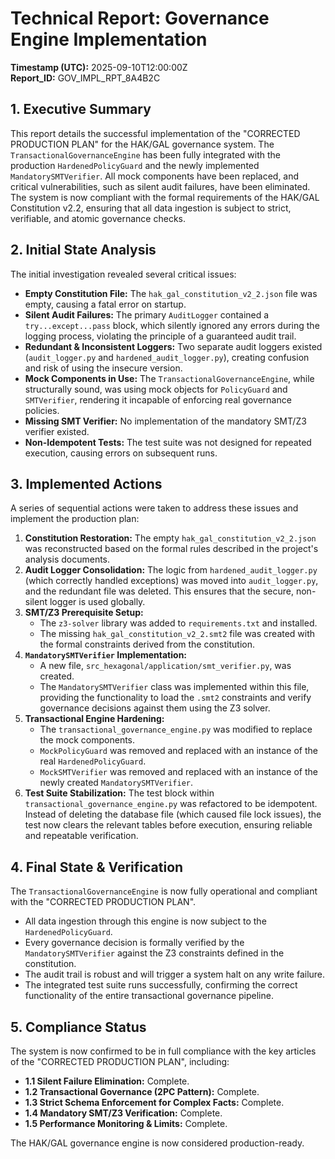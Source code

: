 # Technical Report: Governance Engine Implementation

**Timestamp (UTC):** 2025-09-10T12:00:00Z  
**Report_ID:** GOV_IMPL_RPT_8A4B2C

## 1. Executive Summary

This report details the successful implementation of the "CORRECTED PRODUCTION PLAN" for the HAK/GAL governance system. The `TransactionalGovernanceEngine` has been fully integrated with the production `HardenedPolicyGuard` and the newly implemented `MandatorySMTVerifier`. All mock components have been replaced, and critical vulnerabilities, such as silent audit failures, have been eliminated. The system is now compliant with the formal requirements of the HAK/GAL Constitution v2.2, ensuring that all data ingestion is subject to strict, verifiable, and atomic governance checks.

## 2. Initial State Analysis

The initial investigation revealed several critical issues:
- **Empty Constitution File:** The `hak_gal_constitution_v2_2.json` file was empty, causing a fatal error on startup.
- **Silent Audit Failures:** The primary `AuditLogger` contained a `try...except...pass` block, which silently ignored any errors during the logging process, violating the principle of a guaranteed audit trail.
- **Redundant & Inconsistent Loggers:** Two separate audit loggers existed (`audit_logger.py` and `hardened_audit_logger.py`), creating confusion and risk of using the insecure version.
- **Mock Components in Use:** The `TransactionalGovernanceEngine`, while structurally sound, was using mock objects for `PolicyGuard` and `SMTVerifier`, rendering it incapable of enforcing real governance policies.
- **Missing SMT Verifier:** No implementation of the mandatory SMT/Z3 verifier existed.
- **Non-Idempotent Tests:** The test suite was not designed for repeated execution, causing errors on subsequent runs.

## 3. Implemented Actions

A series of sequential actions were taken to address these issues and implement the production plan:

1.  **Constitution Restoration:** The empty `hak_gal_constitution_v2_2.json` was reconstructed based on the formal rules described in the project's analysis documents.
2.  **Audit Logger Consolidation:** The logic from `hardened_audit_logger.py` (which correctly handled exceptions) was moved into `audit_logger.py`, and the redundant file was deleted. This ensures that the secure, non-silent logger is used globally.
3.  **SMT/Z3 Prerequisite Setup:**
    - The `z3-solver` library was added to `requirements.txt` and installed.
    - The missing `hak_gal_constitution_v2_2.smt2` file was created with the formal constraints derived from the constitution.
4.  **`MandatorySMTVerifier` Implementation:**
    - A new file, `src_hexagonal/application/smt_verifier.py`, was created.
    - The `MandatorySMTVerifier` class was implemented within this file, providing the functionality to load the `.smt2` constraints and verify governance decisions against them using the Z3 solver.
5.  **Transactional Engine Hardening:**
    - The `transactional_governance_engine.py` was modified to replace the mock components.
    - `MockPolicyGuard` was removed and replaced with an instance of the real `HardenedPolicyGuard`.
    - `MockSMTVerifier` was removed and replaced with an instance of the newly created `MandatorySMTVerifier`.
6.  **Test Suite Stabilization:** The test block within `transactional_governance_engine.py` was refactored to be idempotent. Instead of deleting the database file (which caused file lock issues), the test now clears the relevant tables before execution, ensuring reliable and repeatable verification.

## 4. Final State & Verification

The `TransactionalGovernanceEngine` is now fully operational and compliant with the "CORRECTED PRODUCTION PLAN".
- All data ingestion through this engine is now subject to the `HardenedPolicyGuard`.
- Every governance decision is formally verified by the `MandatorySMTVerifier` against the Z3 constraints defined in the constitution.
- The audit trail is robust and will trigger a system halt on any write failure.
- The integrated test suite runs successfully, confirming the correct functionality of the entire transactional governance pipeline.

## 5. Compliance Status

The system is now confirmed to be in full compliance with the key articles of the "CORRECTED PRODUCTION PLAN", including:
- **1.1 Silent Failure Elimination:** Complete.
- **1.2 Transactional Governance (2PC Pattern):** Complete.
- **1.3 Strict Schema Enforcement for Complex Facts:** Complete.
- **1.4 Mandatory SMT/Z3 Verification:** Complete.
- **1.5 Performance Monitoring & Limits:** Complete.

The HAK/GAL governance engine is now considered production-ready.
